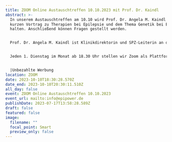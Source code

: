 ```yaml
---
title: ZOOM Online Austauschtreffen 10.10.2023 mit Prof. Dr. Kaindl
abstract: >-
  In unserem Austauschtreffen am 10.10 wird Prof. Dr. Angela M. Kaindl einen
  kurzen Vortrag zu Therapien bei Epilepsie und dem Thema Genetik bei Epilepsie
  halten. Anschließend können Fragen gestellt werden.


  Prof. Dr. Angela M. Kaindl ist Klinikdirektorin und SPZ-Leiterin an der Charité - Universitätsmedizin Berlin. 


  Jeden 1. Dienstag im Monat ab 18.30 Uhr stellen wir Zoom als Plattform zum gemeinsamen Austausch zur Verfügung. Epilepsiebetroffene aller Altersgruppen sind dazu eingeladen. In der Regel gibt es einen Impulsvortrag zu einem zu ausgewählten Thema der Epilepsie, bspw. über neue Möglichkeiten der Behandlung oder Fortschritte in der Diagnostik. Im Anschluss wechseln die Teilnehmer in themenspezifische Breakoutsessions, um über alle verschiedenen Themen rund um Epilepsie, aber auch Privates zu diskutieren. Wir haben eine sehr lockere Atmosphäre und jeder kann kommen und gehen, wie und wann er Lust hat. Um mitzumachen ist allerdings zuvor eine Anmeldung per E-Mail notwendig.


  |Unbezahlte Werbung
location: ZOOM
date: 2023-10-10T18:30:28.570Z
date_end: 2023-10-10T20:30:11.510Z
all_day: false
event: ZOOM Online Austauschtreffen 10.10.2023
event_url: mailto:info@epipower.de
publishDate: 2023-07-17T13:58:28.589Z
draft: false
featured: false
image:
  filename: ""
  focal_point: Smart
  preview_only: false
---
```

